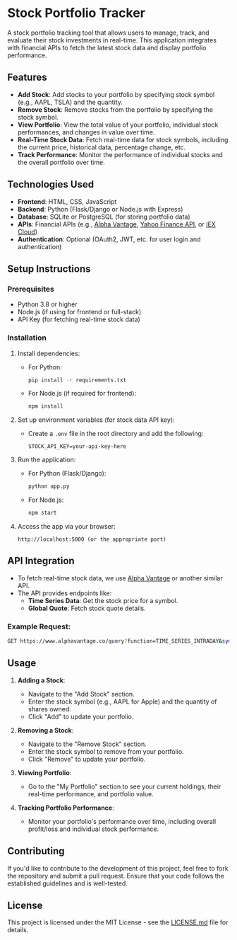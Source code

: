 

# Stock Portfolio Tracker

A stock portfolio tracking tool that allows users to manage, track, and evaluate their stock investments in real-time. This application integrates with financial APIs to fetch the latest stock data and display portfolio performance.

## Features

- **Add Stock**: Add stocks to your portfolio by specifying stock symbol (e.g., AAPL, TSLA) and the quantity.
- **Remove Stock**: Remove stocks from the portfolio by specifying the stock symbol.
- **View Portfolio**: View the total value of your portfolio, individual stock performances, and changes in value over time.
- **Real-Time Stock Data**: Fetch real-time data for stock symbols, including the current price, historical data, percentage change, etc.
- **Track Performance**: Monitor the performance of individual stocks and the overall portfolio over time.

## Technologies Used

- **Frontend**: HTML, CSS, JavaScript
- **Backend**: Python (Flask/Django or Node.js with Express)
- **Database**: SQLite or PostgreSQL (for storing portfolio data)
- **APIs**: Financial APIs (e.g., [Alpha Vantage](https://www.alphavantage.co/), [Yahoo Finance API](https://www.yahoofinanceapi.com/), or [IEX Cloud](https://iexcloud.io/))
- **Authentication**: Optional (OAuth2, JWT, etc. for user login and authentication)

## Setup Instructions

### Prerequisites

- Python 3.8 or higher
- Node.js (if using for frontend or full-stack)
- API Key (for fetching real-time stock data)

### Installation


1. Install dependencies:
   - For Python:
     ```bash
     pip install -r requirements.txt
     ```

   - For Node.js (if required for frontend):
     ```bash
     npm install
     ```

2. Set up environment variables (for stock data API key):
   - Create a `.env` file in the root directory and add the following:
     ```plaintext
     STOCK_API_KEY=your-api-key-here
     ```

3. Run the application:
   - For Python (Flask/Django):
     ```bash
     python app.py
     ```
   - For Node.js:
     ```bash
     npm start
     ```

4. Access the app via your browser:
   ```plaintext
   http://localhost:5000 (or the appropriate port)
   ```

## API Integration

- To fetch real-time stock data, we use [Alpha Vantage](https://www.alphavantage.co/) or another similar API.
- The API provides endpoints like:
  - **Time Series Data**: Get the stock price for a symbol.
  - **Global Quote**: Fetch stock quote details.

### Example Request:
```bash
GET https://www.alphavantage.co/query?function=TIME_SERIES_INTRADAY&symbol=AAPL&interval=5min&apikey=YOUR_API_KEY
```

## Usage

1. **Adding a Stock**: 
   - Navigate to the "Add Stock" section.
   - Enter the stock symbol (e.g., AAPL for Apple) and the quantity of shares owned.
   - Click "Add" to update your portfolio.

2. **Removing a Stock**:
   - Navigate to the "Remove Stock" section.
   - Enter the stock symbol to remove from your portfolio.
   - Click "Remove" to update your portfolio.

3. **Viewing Portfolio**:
   - Go to the "My Portfolio" section to see your current holdings, their real-time performance, and portfolio value.

4. **Tracking Portfolio Performance**:
   - Monitor your portfolio's performance over time, including overall profit/loss and individual stock performance.

## Contributing

If you'd like to contribute to the development of this project, feel free to fork the repository and submit a pull request. Ensure that your code follows the established guidelines and is well-tested.

## License

This project is licensed under the MIT License - see the [LICENSE.md](LICENSE.md) file for details.


